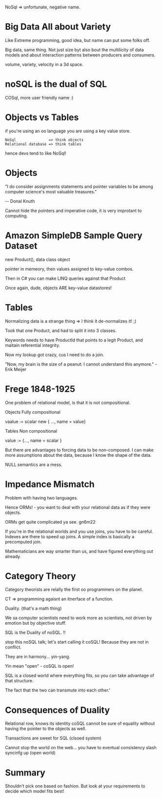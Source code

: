 
NoSql => unfortunate, negative name.

Big Data All about Variety
==========================

Like Extreme programming, good idea, but name can put some folks off.

Big data, same thing.  Not just size byt also bout the multilicity of data models and about interaction patterns between producers and consumers.

volume, variety, velocity in a 3d space.


noSQL is the dual of SQL
========================

COSql, more user friendly name :)

Objects vs Tables
=================

if you're using an oo language you are using a key value store.

    NoSql               => think objects
    Relational database => think tables

hence devs tend to like NoSql!

Objects
=======

"I do consider assignments statements and pointer variables to be among computer science's most valuable treasures."

-- Donal Knuth

Cannot hide the pointers and imperative code, it is very improtant to computing.

Amazon SimpleDB Sample Query Dataset
====================================

new Product(), data class object

pointer in memeory, then values assigned to key-value combos.

Then in C# you can make LINQ queries against that Product

Once again, dude, objects ARE key-value datastores!

Tables
======

Normalizing data is a strange thing => I think it de-normalizes it! ;)

Took that one Product, and had to split it into 3 classes.

Keywords needs to have ProductId that points to a legit Product, and maitain referential integrity.

Now my lookup got crazy, cus I need to do a join.

"Now, my brain is the size of a peanut: I cannot understand this anymore." - Erik Meijer

Frege 1848-1925
===============

One problem of relational model, is that it is not compositional.

Objects
Fully compositional

vaalue := scalar
          new { ..., name = value}

Tables
Non compositional

value := {..., name = scalar }

But there are advantages to forcing data to be non-composed.  I can make more assumptions about the data, because I know the shape of the data.

NULL semantics are a mess.

Impedance Mismatch
==================

Problem with having two languages.

Hence ORMs!  - you want to deal with your relational data as if they were objects.

ORMs get quite complicated ya see.  gn6m22

If you're in the relational worlds and you use joins, you have to be careful.  Indexes are there to speed up joins.  A simple index is basically a precomputed join.

Mathematicians are way smarter than us, and have figured everything out already.

Category Theory
===============

Category theorists are relally the first oo programmers on the planet.

CT => programming agaisnt an itnerface of a function.

Duality. (that's a math thing)

We sa computer scientists need to work more as scientists, not driven by emotion but by objective stuff.

SQL is the Duality of noSQL. !!

stop this noSQL talk; let's start calling it coSQL!  Because they are not in conflict.

They are in harmony... yin-yang.

Yin mean "open" - coSQL is open!

SQL is a closed world where everything fits, so you can take advantage of that structure.

The fact that the two can transmute into each other.'

Consequences of Duality
=======================

Relational row, knows its identity
coSQL cannot be sure of equality without having the pointer to the objects as well.

Transactions are sweet for SQL (clsoed system)

Cannot stop the world on the web... you have to eventual consistency slash syncinfg up (open world)

Summary
=======

Shouldn't pick one based on fashion. But look at your requirements to decide which model fits best!
